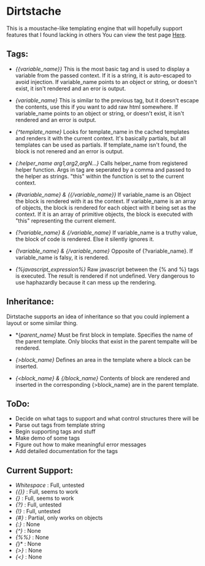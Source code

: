 Dirtstache
==========

This is a moustache-like templating engine that will hopefully support features that I found lacking in others
You can view the test page [Here](http://htmlpreview.github.com/?https://raw.github.com/RangerMauve/Dirtstache/master/test/test1.html).

Tags:
-----

-	*{{variable_name}}*
	This is the most basic tag and is used to display a variable from the passed context. If it is a string, it is auto-escaped to avoid injection. If variable_name points to an object or string, or doesn't exist, it isn't rendered and an eror is output.

-	*{variable_name}*
	This is similar to the previous tag, but it doesn't escape the contents, use this if you want to add raw html somewhere. If variable_name points to an object or string, or doesn't exist, it isn't rendered and an error is output.

-	*{^template_name}*
	Looks for template_name in the cached templates and renders it with the current context. It's basically partials, but all templates can be used as partials. If template_name isn't found, the block is not renered and an error is output.

-	*{:helper_name arg1,arg2,argN...}*
	Calls helper_name from registered helper function. Args in tag are seperated by a comma and passed to the helper as strings. "this" within the function is set to the current context.

-	*{#variable_name} & {{/variable_name}}*
	If variable_name is an Object the block is rendered with it as the context. If variable_name is an array of objects, the block is rendered for each object with it being set as the context. If it is an array of primitive objects, the block is executed with "this" representing the current element.

-	*{?variable_name} & {/variable_name}*
	If variable_name is a truthy value, the block of code is rendered. Else it silently ignores it.

-	*{!variable_name} & {/variable_name}*
	Opposite of {?variable_name}. If variable_name is falsy, it is rendered.

-	*{%javascript_expression%}*
	Raw javascript between the {% and %} tags is executed. The result is rendered if not undefined. Very dangerous to use haphazardly because it can mess up the rendering.

Inheritance:
------------
Dirtstache supports an idea of inheritance so that you could inplement a layout or some similar thing.

-	*{*parent_name}*
	Must be first block in template. Specifies the name of the parent template. Only blocks that exist in the parent tempalte will be rendered.

-	*{>block_name}*
	Defines an area in the template where a block can be inserted.

-	*{<block_name} & {/block_name}*
	Contents of block are rendered and inserted in the corresponding {>block_name} are in the parent template. 

ToDo:
-----
- Decide on what tags to support and what control structures there will be
- Parse out tags from template string
- Begin supporting tags and stuff
- Make demo of some tags
- Figure out how to make meaningful error messages
- Add detailed documentation for the tags

Current Support:
----------------
- *Whitespace* : Full, untested
- *{{}}* : Full, seems to work
- *{}* : Full, seems to work
- *{?}* : Full, untested
- *{!}* : Full, untested
- *{#}* : Partial, only works on objects
- *{:}* : None
- *{^}* : None
- *{%%}* : None
- *{*}* : None
- *{>}* : None
- *{<}* : None
